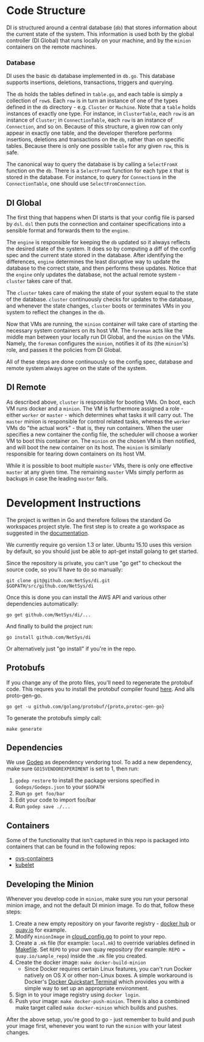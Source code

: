 # Code Structure
DI is structured around a central database (`db`) that stores information about the current state of the system. This information is used both by the global controller (DI Global) that runs locally on your machine, and by the `minion` containers on the remote machines.

### Database
DI uses the basic `db` database implemented in `db.go`. This database supports insertions, deletions, transactions, triggers and querying.

The `db` holds the tables defined in `table.go`, and each table is simply a collection of `row`s. Each `row` is in turn an instance of one of the types defined in the `db` directory - e.g. `Cluster` or `Machine`. Note that a `table` holds instances of exactly one type. For instance, in `ClusterTable`, each `row` is an instance of `Cluster`; in `ConnectionTable`, each `row` is an instance of `Connection`, and so on. Because of this structure, a given row can only appear in exactly one table, and the developer therefore performs insertions, deletions and transactions on the `db`, rather than on specific tables. Because there is only one possible `table` for any given `row`, this is safe.

The canonical way to query the database is by calling a `SelectFromX` function on the `db`. There is a `SelectFromX` function for each type `X` that is stored in the database. For instance, to query for `Connection`s in the `ConnectionTable`, one should use `SelectFromConnection`.

## DI Global

The first thing that happens when DI starts is that your config file is parsed by `dsl`. `dsl` then puts the connection and container specifications into a sensible format and forwards them to the `engine`.

The `engine` is responsible for keeping the `db` updated so it always reflects the desired state of the system. It does so by computing a diff of the config spec and the current state stored in the database. After identifying the differences, `engine` determines the least disruptive way to update the database to the correct state, and then performs these updates. Notice that the `engine` only updates the database, not the actual remote system - `cluster` takes care of that.

The `cluster` takes care of making the state of your system equal to the state of the database. `cluster` continuously checks for updates to the database, and whenever the state changes, `cluster` boots or terminates VMs in you system to reflect the changes in the `db`.

Now that VMs are running, the `minion` container will take care of starting the necessary system containers on its host VM. The `foreman` acts like the middle man between your locally run DI Global, and the `minion` on the VMs. Namely, the `foreman` configures the `minion`, notifies it of its (the `minion`'s) role, and passes it the policies from DI Global.

All of these steps are done continuously so the config spec, database and remote system always agree on the state of the system.

## DI Remote

As described above, `cluster` is responsible for booting VMs. On boot, each VM runs docker and a `minion`. The VM is furthermore assigned a role - either `worker` or `master` - which determines what tasks it will carry out. The `master` minion is responsible for control related tasks, whereas the `worker` VMs do "the actual work" - that is, they run containers. When the user specifies a new container the config file, the scheduler will choose a worker VM to boot this container on. The `minion` on the chosen VM is then notified, and will boot the new container on its host. The `minion` is similarly responsible for tearing down containers on its host VM.

While it is possible to boot multiple `master` VMs, there is only one effective `master` at any given time. The remaining `master` VMs simply perform as backups in case the leading `master` fails.

# Development Instructions

The project is written in Go and therefore follows the standard Go
workspaces project style.  The first step is to create a go workspace as
suggested in the [documentation](https://golang.org/doc/code.html).

We currently require go version 1.3 or later.  Ubuntu 15.10 uses this version
by default, so you should just be able to apt-get install golang to get
started.

Since the repository is private, you can't use "go get" to checkout the source
code, so you'll have to do so manually:

    git clone git@github.com:NetSys/di.git $GOPATH/src/github.com/NetSys/di

Once this is done you can install the AWS API and various other dependencies
automatically:

    go get github.com/NetSys/di/...

And finally to build the project run:

    go install github.com/NetSys/di

Or alternatively just "go install" if you're in the repo.

## Protobufs
If you change any of the proto files, you'll need to regenerate the protobuf
code.  This requres you to install the protobuf compiler found
[here](https://developers.google.com/protocol-buffers/).  And alls
proto-gen-go.

    go get -u github.com/golang/protobuf/{proto,protoc-gen-go}

To generate the protobufs simply call:

    make generate

## Dependencies
We use [Godep](https://github.com/tools/godep) as dependency vendoring tool. To add a
new dependency, make sure `GO15VENDOREXPERIMENT` is set to 1, then run:

1. `godep restore` to install the package versions specified in `Godeps/Godeps.json` to your `$GOPATH`
2. Run `go get foo/bar`
3. Edit your code to import foo/bar
4. Run `godep save ./...`

## Containers
Some of the functionality that isn't captured in this repo is packaged into
containers that can be found in the following repos:

* [ovs-containers](https://github.com/NetSys/ovs-containers)
* [kubelet](https://github.com/NetSys/di-kubelet)

## Developing the Minion
Whenever you develop code in `minion`, make sure you run your personal minion
image, and not the default DI minion image.
To do that, follow these steps:

1. Create a new empty repository on your favorite registry -
[docker hub](https://hub.docker.com/) or [quay.io](https://quay.io/) for
example.
2. Modify `minionImage` in [cloud_config.go](provider/cloud_config.go) to point to your repo.
3. Create a `.mk` file (for example: `local.mk`) to override variables
defined in [Makefile](Makefile). Set `REPO` to your own quay repository
(for example: `REPO = quay.io/sample_repo`) inside the `.mk` file you created.
4. Create the docker image: `make docker-build-minion`
   * Since Docker requires certain Linux features, you can't run Docker
   natively on OS X or other non-Linux boxes. A simple workaround is Docker's
   [Docker Quickstart Terminal](https://docs.docker.com/mac/step_one/) which
   provides you with a simple way to set up an appropriate environment.
5. Sign in to your image registry using `docker login`.
6. Push your image: `make docker-push-minion`. There is also a combined
make target called `make docker-minion` which builds and pushes.

After the above setup, you're good to go - just remember to build and push your
image first, whenever you want to run the `minion` with your latest changes.
